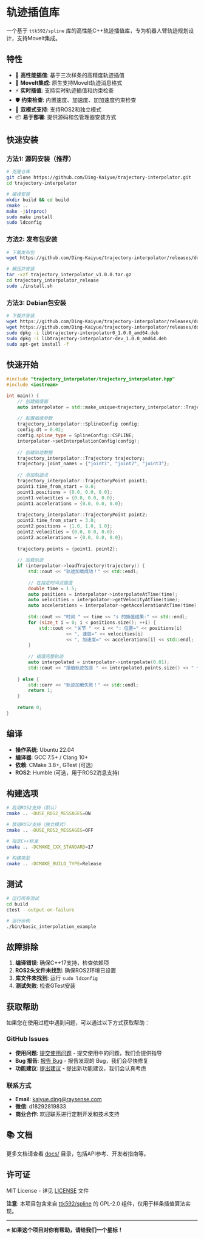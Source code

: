 # 轨迹插值库

一个基于 `ttk592/spline` 库的高性能C++轨迹插值库，专为机器人臂轨迹规划设计，支持MoveIt集成。

## 特性

- 🚀 **高性能插值**: 基于三次样条的高精度轨迹插值
- 🔧 **MoveIt集成**: 原生支持MoveIt轨迹消息格式
- ⚡ **实时插值**: 支持实时轨迹插值和约束检查
- 🛡️ **约束检查**: 内置速度、加速度、加加速度约束检查
- 🔄 **双模式支持**: 支持ROS2和独立模式
- 📦 **易于部署**: 提供源码和包管理器安装方式

## 快速安装

### 方法1: 源码安装（推荐）

```bash
# 克隆仓库
git clone https://github.com/Ding-Kaiyue/trajectory-interpolator.git
cd trajectory-interpolator

# 编译安装
mkdir build && cd build
cmake ..
make -j$(nproc)
sudo make install
sudo ldconfig
```

### 方法2: 发布包安装

```bash
# 下载发布包
wget https://github.com/Ding-Kaiyue/trajectory-interpolator/releases/download/v1.0.0/trajectory_interpolator_v1.0.0.tar.gz

# 解压并安装
tar -xzf trajectory_interpolator_v1.0.0.tar.gz
cd trajectory_interpolator_release
sudo ./install.sh
```

### 方法3: Debian包安装

```bash
# 下载并安装
wget https://github.com/Ding-Kaiyue/trajectory-interpolator/releases/download/v1.0.0/libtrajectory-interpolator0_1.0.0_amd64.deb
wget https://github.com/Ding-Kaiyue/trajectory-interpolator/releases/download/v1.0.0/libtrajectory-interpolator-dev_1.0.0_amd64.deb
sudo dpkg -i libtrajectory-interpolator0_1.0.0_amd64.deb
sudo dpkg -i libtrajectory-interpolator-dev_1.0.0_amd64.deb
sudo apt-get install -f
```

## 快速开始

```cpp
#include "trajectory_interpolator/trajectory_interpolator.hpp"
#include <iostream>

int main() {
    // 创建插值器
    auto interpolator = std::make_unique<trajectory_interpolator::TrajectoryInterpolator>();
    
    // 配置插值参数
    trajectory_interpolator::SplineConfig config;
    config.dt = 0.02;
    config.spline_type = SplineConfig::CSPLINE;
    interpolator->setInterpolationConfig(config);
    
    // 创建轨迹数据
    trajectory_interpolator::Trajectory trajectory;
    trajectory.joint_names = {"joint1", "joint2", "joint3"};
    
    // 添加轨迹点
    trajectory_interpolator::TrajectoryPoint point1;
    point1.time_from_start = 0.0;
    point1.positions = {0.0, 0.0, 0.0};
    point1.velocities = {0.0, 0.0, 0.0};
    point1.accelerations = {0.0, 0.0, 0.0};
    
    trajectory_interpolator::TrajectoryPoint point2;
    point2.time_from_start = 3.0;
    point2.positions = {1.0, 1.0, 1.0};
    point2.velocities = {0.0, 0.0, 0.0};
    point2.accelerations = {0.0, 0.0, 0.0};
    
    trajectory.points = {point1, point2};
    
    // 加载轨迹
    if (interpolator->loadTrajectory(trajectory)) {
        std::cout << "轨迹加载成功！" << std::endl;
        
        // 在指定时间点插值
        double time = 1.5;
        auto positions = interpolator->interpolateAtTime(time);
        auto velocities = interpolator->getVelocityAtTime(time);
        auto accelerations = interpolator->getAccelerationAtTime(time);
        
        std::cout << "时间 " << time << "s 的插值结果:" << std::endl;
        for (size_t i = 0; i < positions.size(); ++i) {
            std::cout << "关节 " << i << ": 位置=" << positions[i] 
                      << ", 速度=" << velocities[i] 
                      << ", 加速度=" << accelerations[i] << std::endl;
        }
        
        // 插值完整轨迹
        auto interpolated = interpolator->interpolate(0.01);
        std::cout << "插值轨迹包含 " << interpolated.points.size() << " 个点" << std::endl;
        
    } else {
        std::cerr << "轨迹加载失败！" << std::endl;
        return 1;
    }
    
    return 0;
}
```

## 编译

- **操作系统**: Ubuntu 22.04
- **编译器**: GCC 7.5+ / Clang 10+
- **依赖**: CMake 3.8+, GTest (可选)
- **ROS2**: Humble (可选，用于ROS2消息支持)

## 构建选项

```bash
# 启用ROS2支持（默认）
cmake .. -DUSE_ROS2_MESSAGES=ON

# 禁用ROS2支持（独立模式）
cmake .. -DUSE_ROS2_MESSAGES=OFF

# 指定C++标准
cmake .. -DCMAKE_CXX_STANDARD=17

# 构建类型
cmake .. -DCMAKE_BUILD_TYPE=Release
```

## 测试

```bash
# 运行所有测试
cd build
ctest --output-on-failure

# 运行示例
./bin/basic_interpolation_example
```

## 故障排除

1. **编译错误**: 确保C++17支持，检查依赖项
2. **ROS2头文件未找到**: 确保ROS2环境已设置
3. **库文件未找到**: 运行 `sudo ldconfig`
4. **测试失败**: 检查GTest安装

## 获取帮助

如果您在使用过程中遇到问题，可以通过以下方式获取帮助：

### GitHub Issues

* **使用问题**: [提交使用问题](https://github.com/Ding-Kaiyue/trajectory-interpolator/issues/new?template=usage_question.md) - 提交使用中的问题，我们会提供指导
* **Bug 报告**: [报告 Bug](https://github.com/Ding-Kaiyue/trajectory-interpolator/issues/new?template=bug_report.md) - 报告发现的 Bug，我们会尽快修复
* **功能建议**: [提出建议](https://github.com/Ding-Kaiyue/trajectory-interpolator/issues/new?template=feature_request.md) - 提出新功能建议，我们会认真考虑

### 联系方式

* **Email**: kaiyue.ding@raysense.com
* **微信**: d18292819833
* **商业合作**: 欢迎联系进行定制开发和技术支持

## 📚 文档

更多文档请查看 [docs/](docs/) 目录，包括API参考、开发者指南等。

## 许可证

MIT License - 详见 [LICENSE](LICENSE) 文件

**注意**: 本项目包含来自 [ttk592/spline](https://github.com/ttk592/spline) 的 GPL-2.0 组件，仅用于样条插值算法实现。

---

**⭐ 如果这个项目对你有帮助，请给我们一个星标！**